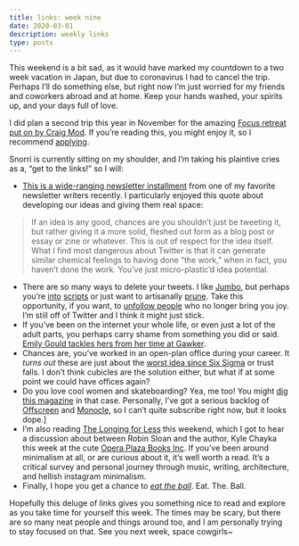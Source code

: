 ```yaml
---
title: links: week nine
date: 2020-03-01
description: weekly links
type: posts
---
```


This weekend is a bit sad, as it would have marked my countdown to a two week vacation in Japan, but due to coronavirus I had to cancel the trip. Perhaps I’ll do something else, but right now I’m just worried for my friends and coworkers abroad and at home. Keep your hands washed, your spirits up, and your days full of love. 

I did plan a second trip this year in November for the amazing [Focus retreat put on by Craig Mod](https://studiodradiodurans.com/collections/retreats/products/focus-yoshino-retreat-2020-apply). If you’re reading this, you might enjoy it, so I recommend [applying](https://studiodradiodurans.com/collections/retreats/products/focus-yoshino-retreat-2020-apply).

Snorri is currently sitting on my shoulder, and I’m taking his plaintive cries as a, “get to the links!” so I will:

- [This is a wide-ranging newsletter installment](https://craigmod.com/roden/036/) from one of my favorite newsletter writers recently. I particularly enjoyed this quote about developing our ideas and giving them real space:

> If an idea is any good, chances are you shouldn’t just be tweeting it, but rather giving it a more solid, fleshed out form as a blog post or essay or zine or whatever. This is out of respect for the idea itself. What I find most dangerous about Twitter is that it can generate similar chemical feelings to having done “the work,” when in fact, you haven’t done the work. You’ve just micro-plastic’d idea potential.

- There are so many ways to delete your tweets. I like [Jumbo](https://apps.apple.com/us/app/jumbo-privacy-security/id1454039975), but perhaps you’re [into](https://www.freecodecamp.org/news/how-to-delete-your-past-tweets-in-bulk-and-for-free-save-yourself-from-your-past-self-f8844cdbda2/)  [scripts](https://gist.github.com/robinsloan/3688616) or just want to artisanally [prune](https://micahflee.com/2019/06/semiphemeral-automatically-delete-your-old-tweets-except-for-the-ones-you-want-to-keep/). Take this opportunity, if you want, to [unfollow people](https://tokimeki-unfollow.glitch.me/) who no longer bring you joy. I’m still off of Twitter and I think it might just stick.
- If you’ve been on the internet your whole life, or even just a lot of the adult parts, you perhaps carry shame from something you did or said. [Emily Gould tackles hers from her time at Gawker](https://www.thecut.com/2020/02/emily-gould-gawker-shame.html).
- Chances are, you’ve worked in an open-plan office during your career. It _turns out_ these are just about the [worst idea since Six Sigma](https://www.inc.com/geoffrey-james/its-official-open-plan-offices-are-now-dumbest-management-fad-of-all-time.html) or trust falls. I don’t think cubicles are the solution either, but what if at some point we could have offices again?
- Do you love cool women and skateboarding? Yea, me too! You might [dig this magazine](https://www.oh-so.co/shop) in that case. Personally, I’ve got a serious backlog of [Offscreen](https://www.offscreenmag.com) and [Monocle](https://monocle.com), so I can’t quite subscribe right now, but it looks dope.]
- I’m also reading [The Longing for Less](https://www.kylechayka.com/book/) this weekend, which I got to hear a discussion about between Robin Sloan and the author, Kyle Chayka this week at the cute [Opera Plaza Books Inc](https://www.booksinc.net/SFOpera). If you’ve been around minimalism at all, or are curious about it, it’s well worth a read. It’s a critical survey and personal journey through music, writing, architecture, and hellish instagram minimalism.
- Finally, I hope you get a chance to _[eat the ball](https://www.eattheball.com/)_. Eat. The. Ball.

Hopefully this deluge of links gives you something nice to read and explore as you take time for yourself this week. The times may be scary, but there are so many neat people and things around too, and I am personally trying to stay focused on that. See you next week, space cowgirls~

